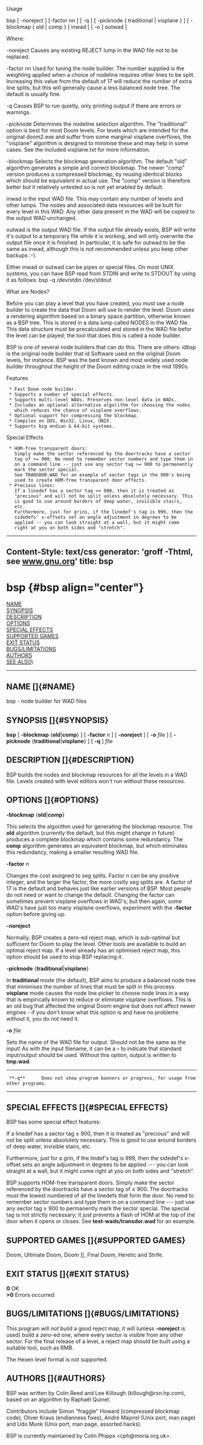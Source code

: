 Usage

   bsp [ -noreject ] [-factor nn ] [ -q ] [ -picknode { traditional |
   visplane } ] [ -blockmap { old | comp } ] inwad [ [ -o ] outwad ]

   Where:

   -noreject
          Causes any existing REJECT lump in the WAD file not to be
          replaced.

   -factor nn
          Used for tuning the node builder. The number supplied is the
          weighting applied when a choice of nodeline requires other
          lines to be split. Increasing this value from the default of 17
          will reduce the number of extra line splits, but this will
          generally cause a less balanced node tree. The default is
          usually fine.

   -q
          Causes BSP to run quietly, only printing output if there are
          errors or warnings.

   -picknode
          Determines the nodeline selection algorithm. The "traditional"
          option is best for most Doom levels. For levels which are
          intended for the original doom2.exe and suffer from some
          marginal visplane overflows, the "visplane" algorithm is
          designed to minimise these and may help in some cases. See the
          included visplane.txt for more information.

   -blockmap
          Selects the blockmap generation algorithm. The default "old"
          algorithm generates a simple and correct blockmap. The newer
          "comp" version produces a compressed blockmap, by reusing
          identical blocks which should be equivalent in actual use. The
          "comp" version is therefore better but it relatively untested
          so is not yet enabled by default.

   inwad is the input WAD file. This may contain any number of levels and
   other lumps. The nodes and associated data resources will be built for
   every level in this WAD. Any other data present in the WAD will be
   copied to the output WAD unchanged.

   outwad is the output WAD file. If the output file already exists, BSP
   will write it's output to a temporary file while it is working, and
   will only overwrite the output file once it is finished. In
   particular, it is safe for outwad to be the same as inwad, although
   this is not recommended unless you keep other backups :-).

   Either inwad or outwad can be pipes or special files. On most UNIX
   systems, you can have BSP read from STDIN and write to STDOUT by using
   it as follows: bsp -q /dev/stdin /dev/stdout

What are Nodes?

   Before you can play a level that you have created, you must use a node
   builder to create the data that Doom will use to render the level.
   Doom uses a rendering algorithm based on a binary space partition,
   otherwise known as a BSP tree. This is stored in a data lump called
   NODES in the WAD file. This data structure must be precalculated and
   stored in the WAD file befor the level can be played; the tool that
   does this is called a node builder.

   BSP is one of several node builders that can do this. There are
   others: idbsp is the original node builder that id Software used on
   the original Doom levels, for instance. BSP was the best known and
   most widely used node builder throughout the height of the Doom
   editing craze in the mid 1990s.

Features

     * Fast Doom node builder.
     * Supports a number of special effects.
     * Supports multi-level WADs. Preserves non-level data in WADs.
     * Includes an optional alternative algorithm for choosing the nodes
       which reduces the chance of visplane overflows.
     * Optional support for compressing the blockmap.
     * Compiles on DOS, Win32, Linux, UNIX.
     * Supports big endian & 64-bit systems.

Special Effects

     * HOM-free transparent doors:
       Simply make the sector referenced by the doortracks have a sector
       tag of >= 900. No need to remember sector numbers and type them in
       on a command line -- just use any sector tag >= 900 to permanently
       mark the sector special.
       See TRANSDOR.WAD for an example of sector tags in the 900's being
       used to create HOM-free transparent door effects.
     * Precious lines:
       If a linedef has a sector tag >= 900, then it is treated as
       "precious" and will not be split unless absolutely necessary. This
       is good to use around borders of deep water, invisible stairs,
       etc.
       Furthermore, just for grins, if the linedef's tag is 999, then the
       sidedefs' x-offsets set an angle adjustment in degrees to be
       applied -- you can look straight at a wall, but it might come
       right at you on both sides and "stretch".
---
Content-Style: text/css
generator: 'groff -Thtml, see www.gnu.org'
title: bsp
---

bsp {#bsp align="center"}
===

[NAME](#NAME)\
[SYNOPSIS](#SYNOPSIS)\
[DESCRIPTION](#DESCRIPTION)\
[OPTIONS](#OPTIONS)\
[SPECIAL EFFECTS](#SPECIAL%20EFFECTS)\
[SUPPORTED GAMES](#SUPPORTED%20GAMES)\
[EXIT STATUS](#EXIT%20STATUS)\
[BUGS/LIMITATIONS](#BUGS/LIMITATIONS)\
[AUTHORS](#AUTHORS)\
[SEE ALSO](#SEE%20ALSO)\

------------------------------------------------------------------------

NAME []{#NAME}
--------------

bsp - node builder for WAD files

SYNOPSIS []{#SYNOPSIS}
----------------------

**bsp** \[ **-blockmap** {**old**\|**comp**} \] \[ **-factor** *n* \] \[
**-noreject** \] \[ **-o** *file* \] \[ **-picknode**
{**traditional**\|**visplane**} \] \[ **-q** \] *file*

DESCRIPTION []{#DESCRIPTION}
----------------------------

BSP builds the nodes and blockmap resources for all the levels in a WAD
file. Levels created with level editors won't run without these
resources.

OPTIONS []{#OPTIONS}
--------------------

**-blockmap** {**old**\|**comp**}

This selects the algorithm used for generating the blockmap resource.
The **old** algorithm (currently the default, but this might change in
future) produces a complete blockmap which contains some redundancy. The
**comp** algorithm generates an equivalent blockmap, but which
eliminates this redundancy, making a smaller resulting WAD file.

**-factor** *n*

Changes the cost assigned to seg splits. Factor *n* can be any positive
integer, and the larger the factor, the more costly seg splits are. A
factor of 17 is the default and behaves just like earlier versions of
BSP. Most people do not need or want to change the default. Changing the
factor can sometimes prevent visplane overflows in WAD's; but then
again, some WAD's have just too many visplane overflows, experiment with
the **-factor** option before giving up.

**-noreject**

Normally, BSP creates a zero-ed reject map, which is sub-optimal but
sufficient for Doom to play the level. Other tools are available to
build an optimal reject map. If a level already has an optimised reject
map, this option should be used to stop BSP replacing it.

**-picknode** {**traditional**\|**visplane**}

In **traditional** mode (the default), BSP aims to produce a balanced
node tree that minimises the number of lines that must be split in this
process. **visplane** mode causes the node line picker to choose node
lines in a way that is empirically known to reduce or eliminate visplane
overflows. This is an old bug that affected the original Doom engine but
does not affect newer engines - if you don't know what this option is
and have no problems without it, you do not need it.

**-o** *file*

Sets the name of the WAD file for output. Should not be the same as the
input! As with the input filename, it can be a **-** to indicate that
standard input/output should be used. Without this option, output is
written to **tmp.wad**.

  -- -------- -- ---------------------------------------------------------------------------
     **-q**      Does not show program banners or progress, for usage from other programs.
  -- -------- -- ---------------------------------------------------------------------------

SPECIAL EFFECTS []{#SPECIAL EFFECTS}
------------------------------------

BSP has some special effect features:

If a linedef has a sector tag ≥ 900, then it is treated as \"precious\"
and will not be split unless absolutely necessary. This is good to use
around borders of deep water, invisible stairs, etc.

Furthermore, just for a grin, if the lindef's tag is 999, then the
sidedef's x-offset sets an angle adjustment in degrees to be applied ---
you can look straight at a wall, but it might come right at you on both
sides and \"stretch\".

BSP supports HOM-free transparent doors. Simply make the sector
referenced by the doortracks have a sector tag of ≥ 900. The doortracks
must the lowest numbered of all the linedefs that form the door. No need
to remember sector numbers and type them in on a command line --- just
use any sector tag ≥ 900 to permanently mark the sector special. The
special tag is not strictly necessary; it just prevents a flash of HOM
at the top of the door when it opens or closes. See
**test-wads/transdor.wad** for an example.

SUPPORTED GAMES []{#SUPPORTED GAMES}
------------------------------------

Doom, Ultimate Doom, Doom \]\[, Final Doom, Heretic and Strife.

EXIT STATUS []{#EXIT STATUS}
----------------------------

**0** OK **\
\>0** Errors occurred

BUGS/LIMITATIONS []{#BUGS/LIMITATIONS}
--------------------------------------

This program will *not* build a good reject map, it will (unless
**-noreject** is used) build a zero-ed one, where every sector is
visible from any other sector. For the final release of a level, a
reject map should be built using a suitable tool, such as RMB.

The Hexen level format is not supported.

AUTHORS []{#AUTHORS}
--------------------

BSP was written by Colin Reed and Lee Killough (killough\@rsn.hp.com),
based on an algorithm by Raphaël Quinet.

Contributors include Simon \"fraggle\" Howard (compressed blockmap
code), Oliver Kraus (endianness fixes), André Majorel (Unix port, man
page) and Udo Munk (Unix port, man page, assorted hacks).

BSP is currently maintained by Colin Phipps \<cph\@moria.org.uk\>.
